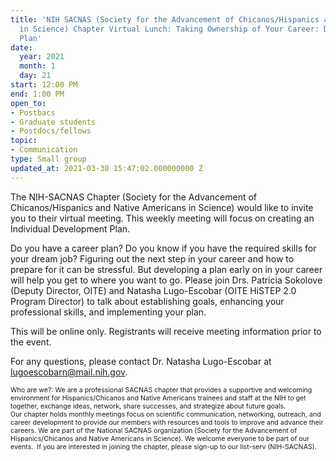 ```yaml
---
title: 'NIH SACNAS (Society for the Advancement of Chicanos/Hispanics and Native Americans
  in Science) Chapter Virtual Lunch: Taking Ownership of Your Career: Developing a
  Plan'
date:
  year: 2021
  month: 1
  day: 21
start: 12:00 PM
end: 1:00 PM
open_to:
- Postbacs
- Graduate students
- Postdocs/fellows
topic:
- Communication
type: Small group
updated_at: 2021-03-30 15:47:02.000000000 Z
---
```

The NIH-SACNAS Chapter (Society for the Advancement of
Chicanos/Hispanics and Native Americans in Science) would like to invite
you to their virtual meeting. This weekly meeting will focus on creating
an Individual Development Plan.

Do you have a career plan? Do you know if you have the required skills
for your dream job? Figuring out the next step in your career and how to
prepare for it can be stressful. But developing a plan early on in your
career will help you get to where you want to go. Please join Drs.
Patricia Sokolove (Deputy Director, OITE) and Natasha Lugo-Escobar (OITE
HiSTEP 2.0 Program Director) to talk about establishing goals, enhancing
your professional skills, and implementing your plan.

This will be online only. Registrants will receive meeting information
prior to the event.

For any questions, please contact Dr. Natasha Lugo-Escobar at
lugoescobarn@mail.nih.gov.  

<span style="font-size: 8pt;">Who are we?: We are a professional SACNAS
chapter that provides a supportive and welcoming environment for
Hispanics/Chicanos and Native Americans trainees and staff at the NIH to
get together, exchange ideas, network, share successes, and strategize
about future goals. Our chapter holds monthly meetings focus on
scientific communication, networking, outreach, and career development
to provide our members with resources and tools to improve and
advance their careers. We are part of the National SACNAS organization
(Society for the Advancement of Hispanics/Chicanos and Native Americans
in Science). We welcome everyone to be part of our events.  If you are
interested in joining the chapter, please sign-up to our list-serv
(NIH-SACNAS). </span>

 

 

 
